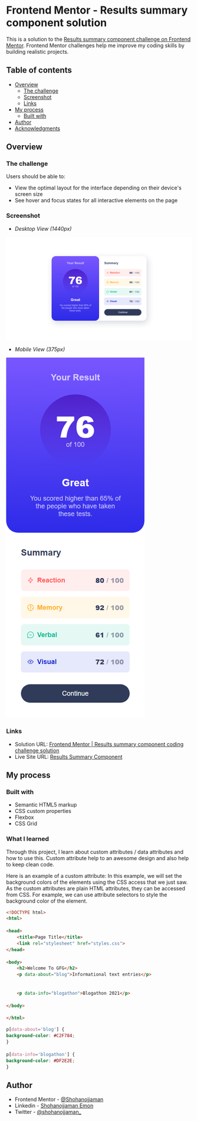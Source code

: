 # Frontend Mentor - Results summary component solution

This is a solution to the [Results summary component challenge on Frontend Mentor](https://www.frontendmentor.io/challenges/results-summary-component-CE_K6s0maV). Frontend Mentor challenges help me improve my coding skills by building realistic projects. 

## Table of contents

- [Overview](#overview)
  - [The challenge](#the-challenge)
  - [Screenshot](#screenshot)
  - [Links](#links)
- [My process](#my-process)
  - [Built with](#built-with)
- [Author](#author)
- [Acknowledgments](#acknowledgments)

## Overview

### The challenge

Users should be able to:

- View the optimal layout for the interface depending on their device's screen size
- See hover and focus states for all interactive elements on the page

### Screenshot

- *Desktop View (1440px)*

![](./assets/images/desktop-device(1440px).png)


- *Mobile View (375px)*

![](./assets/images/mobile-device(375px).png)
### Links

- Solution URL: [Frontend Mentor | Results summary component coding challenge solution](https://your-solution-url.com)
- Live Site URL: [Results Summary Component](https://shohanojjaman.github.io/ResultsSummaryComponet/)

## My process

### Built with

- Semantic HTML5 markup
- CSS custom properties
- Flexbox
- CSS Grid

### What I learned

Through this project, I learn about custom attributes / data attributes and how to use this. Custom attribute help to an awesome design and also help to keep clean code.

Here is an example of a custom attribute: In this example, we will set the background colors of the elements using the CSS access that we just saw. As the custom attributes are plain HTML attributes, they can be accessed from CSS. For example, we can use attribute selectors to style the background color of the element.

```html
<!DOCTYPE html>
<html>
  
<head>
    <title>Page Title</title>
    <link rel="stylesheet" href="styles.css">
</head>
  
<body>
    <h2>Welcome To GFG</h2>
    <p data-about="blog">Informational text entries</p>
  
  
    <p data-info="blogathon">Blogathon 2021</p>
  
</body>
  
</html>
```
```css
p[data-about='blog'] {
background-color: #C2F784;
}

p[data-info='blogathon'] {
background-color: #DF2E2E;
}
```

## Author

- Frontend Mentor - [@Shohanojjaman](https://www.frontendmentor.io/profile/Shohanojjaman)
- Linkedin - [Shohanojjaman Emon](https://www.linkedin.com/in/shohanojjamanemon/)
- Twitter - [@shohanojjaman_](https://twitter.com/shohanojjaman_)
